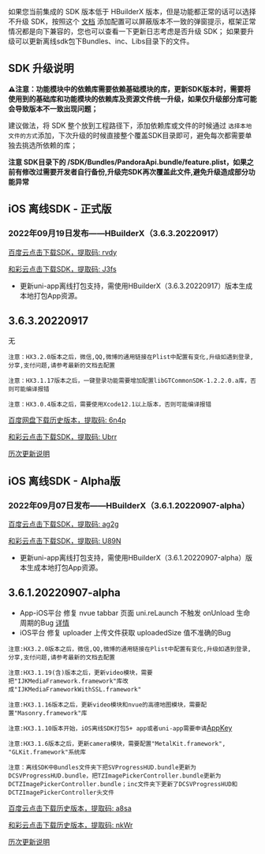 如果您当前集成的 SDK 版本低于 HBuilderX 版本，但是功能都正常的话可以选择不升级 SDK，按照这个 [文档](https://ask.dcloud.net.cn/article/35627) 添加配置可以屏蔽版本不一致的弹窗提示，框架正常情况都是向下兼容的，您也可以查看一下更新日志考虑是否升级 SDK； 如果要升级可以更新离线sdk包下Bundles、inc、Libs目录下的文件。

## SDK 升级说明
**⚠️注意：功能模块中的依赖库需要依赖基础模块的库，更新SDK版本时，需要将使用到的基础库和功能模块的依赖库及资源文件统一升级，如果仅升级部分库可能会导致版本不一致出现问题；**

建议做法，将 SDK 整个放到工程路径下，添加依赖库或文件的时候通过 `选择本地文件的方式`添加，下次升级的时候直接整个覆盖SDK目录即可，避免每次都需要单独去挑选所依赖的库；

**注意 SDK目录下的 /SDK/Bundles/PandoraApi.bundle/feature.plist，如果之前有修改过需要开发者自行备份,升级完SDK再次覆盖此文件,避免升级造成部分功能异常**


## iOS 离线SDK - 正式版

### 2022年09月19日发布——HBuilderX（3.6.3.20220917） 

[百度云点击下载SDK，提取码: rvdy](https://pan.baidu.com/s/1ExtRytSAuOpGjl4e4m9Hdw?pwd=rvdy)

[和彩云点击下载SDK，提取码: J3fs](https://caiyun.139.com/m/i?115CooXp0A49I) 


+ 更新uni-app离线打包支持，需使用HBuilderX（3.6.3.20220917）版本生成本地打包App资源。

## 3.6.3.20220917
无

`注意：HX3.2.0版本之后，微信,QQ,微博的通用链接在Plist中配置有变化,升级如遇到登录,分享,支付问题,请参考最新的文档去配置`

`注意：HX3.1.17版本之后，一键登录功能需要增加配置libGTCommonSDK-1.2.2.0.a库，否则可能编译报错`
    
`注意：HX3.0.4版本之后，需要使用Xcode12.1以上版本，否则可能编译报错`


[百度网盘下载历史版本，提取码: 6n4p](https://pan.baidu.com/s/1i30NYsZBcIvfMOOXkUBKtg?pwd=6n4p)

[和彩云点击下载SDK，提取码: Ubrr](https://caiyun.139.com/m/i?115CoAZgI9FsV) 

[历次更新说明](AppDocs/download/update_history_iOS_release.md)

## iOS 离线SDK - Alpha版

### 2022年09月07日发布——HBuilderX（3.6.1.20220907-alpha）

[百度云点击下载SDK，提取码: ag2g](https://pan.baidu.com/s/1dj3T2qIiqKmGfo4pRVCt_A?pwd=ag2g) 

[和彩云点击下载SDK，提取码: U89N](https://caiyun.139.com/m/i?115CoVCfzT3NJ) 

+ 更新uni-app离线打包支持，需使用HBuilderX（3.6.1.20220907-alpha）版本生成本地打包App资源。

## 3.6.1.20220907-alpha

+ App-iOS平台 修复 nvue tabbar 页面 uni.reLaunch 不触发 onUnload 生命周期的Bug [详情](https://ask.dcloud.net.cn/question/152738)
+ iOS平台 修复 uploader 上传文件获取 uploadedSize 值不准确的Bug 



`注意:HX3.2.0版本之后，微信,QQ,微博的通用链接在Plist中配置有变化,升级如遇到登录,分享,支付问题,请参考最新的文档去配置`

`注意:HX3.1.19(含)版本之后，更新video模块，需要把"IJKMediaFramework.framework"库改成"IJKMediaFrameworkWithSSL.framework"`

`注意:HX3.1.16版本之后，更新video模块和nvue的高德地图模块，需要配置"Masonry.framework"库`

`注意:HX3.1.10版本开始，iOS离线SDK打包5+ app或者uni-app需要申请`[AppKey](https://nativesupport.dcloud.net.cn/AppDocs/usesdk/appkey)
  
`注意:HX3.1.6版本之后，更新camera模块，需要配置"MetalKit.framework", "GLKit.framework"系统库`
  
`注意：离线SDK中Bundles文件夹下把SVProgressHUD.bundle更新为DCSVProgressHUD.bundle，把TZImagePickerController.bundle更新为DCTZImagePickerController.bundle；inc文件夹下更新了DCSVProgressHUD和DCTZImagePickerController头文件`


[百度云点击下载历史版本，提取码: a8sa](https://pan.baidu.com/s/1vNymcXjPgIbU8bFdrOBhPw?pwd=a8sa) 

[和彩云点击下载历史版本，提取码: nkWr](https://caiyun.139.com/m/i?115CnXFjKmCFH) 

[历次更新说明](AppDocs/download/update_history_iOS_alpha.md)
